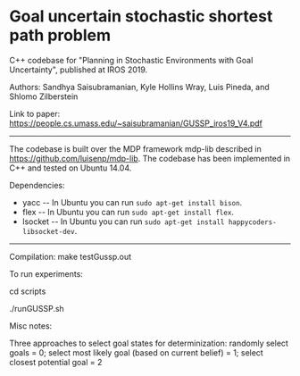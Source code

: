 # Goal uncertain stochastic shortest path problem

C++ codebase for "Planning in Stochastic Environments with Goal Uncertainty", published at IROS 2019.

Authors: Sandhya Saisubramanian, Kyle Hollins Wray, Luis Pineda, and Shlomo Zilberstein

Link to paper: https://people.cs.umass.edu/~saisubramanian/GUSSP_iros19_V4.pdf

----------------------------------------------------------------------------------------------------------------


The codebase is built over the MDP framework mdp-lib described in https://github.com/luisenp/mdp-lib. The codebase has been implemented in C++ and tested on Ubuntu 14.04.

Dependencies:

<ul>
    <li>yacc -- In Ubuntu you can run <code>sudo apt-get install bison</code>. </li>
    <li>flex -- In Ubuntu you can run <code>sudo apt-get install flex</code>. </li>
    <li>lsocket -- In Ubuntu you can run <code>sudo apt-get install happycoders-libsocket-dev</code>. </li>
  </ul>

----------------------------------------------------------------------------------------------------------------

Compilation: make testGussp.out

To run experiments:

cd scripts

./runGUSSP.sh


Misc notes:

Three approaches to select goal states for determinization:
randomly select goals = 0; 
select most likely goal (based on current belief) = 1;
select closest potential goal = 2




